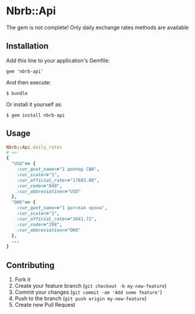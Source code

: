# Nbrb::Api

The gem is not complete! Only daily exchange rates methods are available

## Installation

Add this line to your application's Gemfile:

    gem 'nbrb-api'

And then execute:

    $ bundle

Or install it yourself as:

    $ gem install nbrb-api

## Usage

```ruby
Nbrb::Api.daily_rates
# =>
{
  "USD"=> {
    :cur_quot_name=>"1 доллар США",
    :cur_scale=>"1",
    :cur_official_rate=>"17683.00",
    :cur_code=>"840",
    :cur_abbreviation=>"USD"
  },
  "DKK"=> {
    :cur_quot_name=>"1 датская крона",
    :cur_scale=>"1",
    :cur_official_rate=>"2641.72",
    :cur_code=>"208",
    :cur_abbreviation=>"DKK"
  },
  ...
}
```

## Contributing

1. Fork it
2. Create your feature branch (`git checkout -b my-new-feature`)
3. Commit your changes (`git commit -am 'Add some feature'`)
4. Push to the branch (`git push origin my-new-feature`)
5. Create new Pull Request
